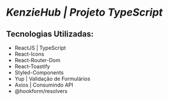 # *KenzieHub | Projeto TypeScript*

## Tecnologias Utilizadas:

* ReactJS | TypeScript
* React-Icons
* React-Router-Dom
* React-Toastify
* Styled-Components
* Yup | Validação de Formulários
* Axios | Consumindo API
* @hookform/resolvers
